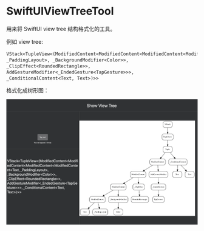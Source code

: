 # SwiftUIViewTreeTool

用来将 SwiftUI view tree 结构格式化的工具。

例如 view tree: 

```
VStack<TupleView<(ModifiedContent<ModifiedContent<ModifiedContent<ModifiedContent<Text, _PaddingLayout>, _BackgroundModifier<Color>>, _ClipEffect<RoundedRectangle>>, AddGestureModifier<_EndedGesture<TapGesture>>>, _ConditionalContent<Text, Text>)>>
```

格式化成树形图：


![stack view tree](https://github.com/EvoIos/SwiftUIViewTreeTool/blob/master/snapshots/SwiftUIStackTree.png)
